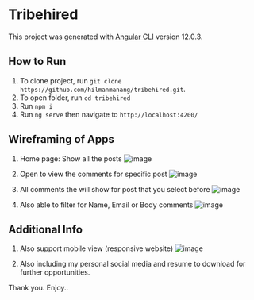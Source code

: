 # Tribehired

This project was generated with [Angular CLI](https://github.com/angular/angular-cli) version 12.0.3.

## How to Run

1. To clone project, run `git clone https://github.com/hilmanmanang/tribehired.git`.
2. To open folder, run `cd tribehired`
3. Run `npm i`
4. Run `ng serve` then navigate to `http://localhost:4200/`

## Wireframing of Apps
1. Home page: Show all the posts
![image](https://user-images.githubusercontent.com/59623098/121782572-bd0e3280-cbdc-11eb-8b5d-332f1064f4cb.png)

2. Open to view the comments for specific post
![image](https://user-images.githubusercontent.com/59623098/121782788-db286280-cbdd-11eb-9696-e783055b5640.png)

3. All comments the will show for post that you select before
![image](https://user-images.githubusercontent.com/59623098/121782808-f4c9aa00-cbdd-11eb-82a8-dba09a630b04.png)

4. Also able to filter for Name, Email or Body comments
![image](https://user-images.githubusercontent.com/59623098/121782819-0ca12e00-cbde-11eb-9c6f-99ceeec2ba11.png)

## Additional Info
1. Also support mobile view (responsive website)
![image](https://user-images.githubusercontent.com/59623098/121782927-9d780980-cbde-11eb-84e1-e71958310cd5.png)

2. Also including my personal social media and resume to download for further opportunities.


Thank you. Enjoy..
